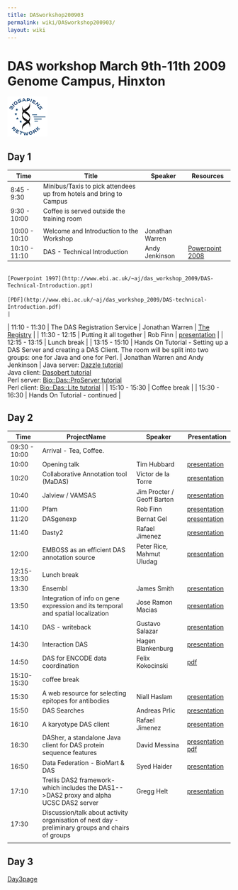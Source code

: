 ```yaml
---
title: DASworkshop200903
permalink: wiki/DASworkshop200903/
layout: wiki
---
```


DAS workshop March 9th-11th 2009 Genome Campus, Hinxton
=======================================================

![BioSapiens Network](Biosapiens_final.gif "BioSapiens Network")

Day 1
-----

| Time          | Title                                                                                                                                         | Speaker                            | Resources                                                                                                                                                  |
|---------------|-----------------------------------------------------------------------------------------------------------------------------------------------|------------------------------------|------------------------------------------------------------------------------------------------------------------------------------------------------------|
| 8:45 - 9:30   | Minibus/Taxis to pick attendees up from hotels and bring to Campus                                                                            |
| 9:30 - 10:00  | Coffee is served outside the training room                                                                                                    |
||
| 10:00 - 10:10 | Welcome and Introduction to the Workshop                                                                                                      | Jonathan Warren                    |                                                                                                                                                            |
| 10:10 - 11:10 | DAS - Technical Introduction                                                                                                                  | Andy Jenkinson                     | [Powerpoint 2008](http://www.ebi.ac.uk/~aj/das_workshop_2009/DAS-Technical-Introduction.pptx)                                                              
                                                                                                                                                                                                      [Powerpoint 1997](http://www.ebi.ac.uk/~aj/das_workshop_2009/DAS-Technical-Introduction.ppt)                                                                
                                                                                                                                                                                                      [PDF](http://www.ebi.ac.uk/~aj/das_workshop_2009/DAS-technical-Introduction.pdf)                                                                            |
| 11:10 - 11:30 | The DAS Registration Service                                                                                                                  | Jonathan Warren                    | [The Registry](http://www.biodas.org/wiki/DASworkshop200802:intro_tutorial#Finding_DAS_sources_.E2.80.93_the_DAS_Registry_Service_at_the_Sanger_Institute) |
| 11:30 - 12:15 | Putting it all together                                                                                                                       | Rob Finn                           | [presentation](http://www.sanger.ac.uk/Software/analysis/das/presentations/Finn_DAS_20090309.pdf)                                                          |
| 12:15 - 13:15 | Lunch break                                                                                                                                   |
| 13:15 - 15:10 | Hands On Tutorial - Setting up a DAS Server and creating a DAS Client. The room will be split into two groups: one for Java and one for Perl. | Jonathan Warren and Andy Jenkinson | Java server: [Dazzle tutorial](http://www.dasregistry.org/DazzleTutorial.jsp)                                                                              
                                                                                                                                                                                                      Java client: [Dasobert tutorial](http://www.dasregistry.org/DasobertTutorial.jsp)                                                                           
                                                                                                                                                                                                      Perl server: [Bio::Das::ProServer tutorial](http://www.ebi.ac.uk/~aj/das_workshop_2009/proserver_tutorial.html)                                             
                                                                                                                                                                                                      Perl client: [Bio::Das::Lite tutorial](http://www.ebi.ac.uk/~aj/das_workshop_2009/daslite_tutorial.html)                                                    |
| 15:10 - 15:30 | Coffee break                                                                                                                                  |
| 15:30 - 16:30 | Hands On Tutorial - continued                                                                                                                 |

Day 2
-----

| Time          | ProjectName                                                                                       | Speaker                    | Presentation                                                                                                                                                                                       |
|---------------|---------------------------------------------------------------------------------------------------|----------------------------|----------------------------------------------------------------------------------------------------------------------------------------------------------------------------------------------------|
| 09:30 - 10:00 | Arrival - Tea, Coffee.                                                                            |
| 10:00         | Opening talk                                                                                      | Tim Hubbard                | [presentation](http://www.sanger.ac.uk/Software/analysis/das/presentations/200903DASworkshop.ppt)                                                                                                  |
| 10:20         | Collaborative Annotation tool (MaDAS)                                                             | Victor de la Torre         | [presentation](http://www.sanger.ac.uk/Software/analysis/das/presentations/MaDAS_victor_de_la_torre.pptx)                                                                                          |
| 10:40         | Jalview / VAMSAS                                                                                  | Jim Procter / Geoff Barton | [presentation](http://www.sanger.ac.uk/Software/analysis/das/presentations/Jalview_2009_DAS.pdf)                                                                                                   |
| 11:00         | Pfam                                                                                              | Rob Finn                   | [presentation](http://www.sanger.ac.uk/Software/analysis/das/presentations/20090309PfamDasWorkShop.ppt)                                                                                            |
| 11:20         | DASgenexp                                                                                         | Bernat Gel                 | [presentation](http://www.sanger.ac.uk/Software/analysis/das/presentations/DASGenExp3.ppt)                                                                                                         |
| 11:40         | Dasty2                                                                                            | Rafael Jimenez             | [presentation](http://www.sanger.ac.uk/Software/analysis/das/presentations/rjimenez_dasworkshop2009_dasty2.ppt)                                                                                    |
| 12:00         | EMBOSS as an efficient DAS annotation source                                                      | Peter Rice, Mahmut Uludag  | [presentation](http://www.sanger.ac.uk/Software/analysis/das/presentations/DAS-Rice-Uludag.ppt)                                                                                                    |
| 12:15-13:30   | Lunch break                                                                                       |
| 13:30         | Ensembl                                                                                           | James Smith                | [presentation](http://www.sanger.ac.uk/Software/analysis/das/presentations/2009-das-talk-smith.ppt)                                                                                                |
| 13:50         | Integration of info on gene expression and its temporal and spatial localization                  | Jose Ramon Macias          | [presentation](http://www.sanger.ac.uk/Software/analysis/das/presentations/20090310_DAS_Workshop_DASxVO.ppt)                                                                                       |
| 14:10         | DAS - writeback                                                                                   | Gustavo Salazar            | [presentation](http://www.sanger.ac.uk/Software/analysis/das/presentations/DAS_searches_20090310.pdf)                                                                                              |
| 14:30         | Interaction DAS                                                                                   | Hagen Blankenburg          | [presentation](http://www.sanger.ac.uk/Software/analysis/das/presentations/20090310_Blankenburg_DASMI.pdf)                                                                                         |
| 14:50         | DAS for ENCODE data coordination                                                                  | Felix Kokocinski           | [pdf](http://www.sanger.ac.uk/~fsk/DAS_workshop09.pdf)                                                                                                                                             |
| 15:10-15:30   | coffee break                                                                                      |
| 15:30         | A web resource for selecting epitopes for antibodies                                              | Niall Haslam               | [presentation](http://www.sanger.ac.uk/Software/analysis/das/presentations/NiallHaslamDAS2009.pdf)                                                                                                 |
| 15:50         | DAS Searches                                                                                      | Andreas Prlic              | [presentation](http://www.sanger.ac.uk/Software/analysis/das/presentations/DAS_searches_20090310.pdf)                                                                                              |
| 16:10         | A karyotype DAS client                                                                            | Rafael Jimenez             | [presentation](http://www.sanger.ac.uk/Software/analysis/das/presentations/rjimenez_dasworkshop2009_KDC.ppt)                                                                                       |
| 16:30         | DASher, a standalone Java client for DAS protein sequence features                                | David Messina              | [presentation](http://www.sanger.ac.uk/Software/analysis/das/presentations/Messina_DASconf09.keynote.zip) [pdf](http://www.sanger.ac.uk/Software/analysis/das/presentations/Messina_DASconf09.pdf) |
| 16:50         | Data Federation - BioMart & DAS                                                                   | Syed Haider                | [presentation](http://www.sanger.ac.uk/Software/analysis/das/presentations/BioMart_DAS_2009.ppt)                                                                                                   |
| 17:10         | Trellis DAS2 framework- which includes the DAS1--&gt;DAS2 proxy and alpha UCSC DAS2 server        | Gregg Helt                 | [presentation](http://www.sanger.ac.uk/Software/analysis/das/presentations/Trellis_Mar2009.pptx)                                                                                                   |
| 17:30         | Discussion/talk about activity organisation of next day - preliminary groups and chairs of groups |                            |                                                                                                                                                                                                    |
||

Day 3
-----

[Day3page](http://www.biodas.org/wiki/DASworkshop200903Day3)
